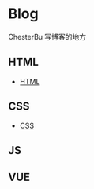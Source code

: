 # Blog
ChesterBu 写博客的地方

## HTML

* [HTML](https://github.com/ChesterBu/Blog/issues/1)

## CSS

* [CSS](https://github.com/ChesterBu/Blog/issues/2)

## JS

## VUE
